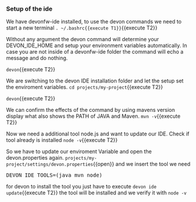 ### Setup of the ide

We have devonfw-ide installed, to use the devon commands we need to start a new terminal
`. ~/.bashrc{{execute T1}}`{{execute T2}}


Without any argument the devon command will determine your DEVON_IDE_HOME and setup your environment variables automatically. In case you are not inside of a devonfw-ide folder the command will echo a message and do nothing.

`devon`{{execute T2}}


We are switching to the devon IDE installation folder and let the setup set the enviroment variables.
`cd projects/my-project`{{execute T2}}

`devon`{{execute T2}}

We can confirm the effects of the command by using mavens version display what also shows the PATH of JAVA and Maven.
`mvn -v`{{execute T2}}

Now we need a additional tool node.js and want to update our IDE. Check if tool already is installed
`node -v`{{execute T2}}

So we have to update our enviroment Variable and open the devon.properties again.
`projects/my-project/settings/devon.properties`{{open}}
and we insert the tool we need
<pre class="file" data-filename="projects/my-project/settings/devon.properties" data-target="insert"  data-marker="DEVON_IDE_TOOLS=(java mvn)">DEVON_IDE_TOOLS=(java mvn node)
</pre>

for devon to install the tool you just have to execute
`devon ide update`{{execute T2}}
the tool will be installed and we verify it with 
`node -v` 





